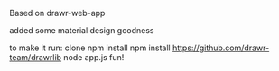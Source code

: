 Based on drawr-web-app

added some material design goodness

to make it run:
clone
npm install
npm install https://github.com/drawr-team/drawrlib
node app.js
fun!